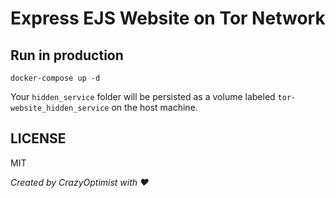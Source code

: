# Express EJS Website on Tor Network

## Run in production
```
docker-compose up -d
```
Your `hidden_service` folder will be persisted as a volume labeled `tor-website_hidden_service` on the host machine.  

## LICENSE
MIT

*Created by CrazyOptimist with :heart:*

